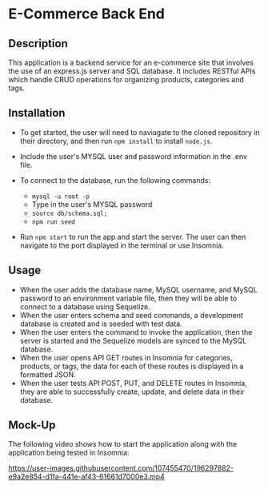 # E-Commerce Back End

## Description

This application is a backend service for an e-commerce site that involves the use of an express.js server and SQL database. It includes RESTful APIs which handle CRUD operations for organizing products, categories and tags. 


## Installation

* To get started, the user will need to naviagate to the cloned repository in their directory, and then run `npm install` to install `node.js`.

* Include the user's MYSQL user and password information in the .env file.

* To connect to the database, run the following commands:
  * `mysql -u root -p`
  * Type in the user's MYSQL password
  * `source db/schema.sql;`
  * `npm run seed`

* Run `npm start` to run the app and start the server. The user can then navigate to the port displayed in the terminal or use Insomnia.

## Usage

* When the user adds the database name, MySQL username, and MySQL password to an environment variable file, then they will be able to connect to a database using Sequelize.
* When the user enters schema and seed commands, a development database is created and is seeded with test data.
* When the user enters the command to invoke the application, then the server is started and the Sequelize models are synced to the MySQL database.
* When the user opens API GET routes in Insomnia for categories, products, or tags, the data for each of these routes is displayed in a formatted JSON.
* When the user tests API POST, PUT, and DELETE routes in Insomnia, they are able to successfully create, update, and delete data in their database.

## Mock-Up

The following video shows how to start the application along with the application being tested in Insomnia:


https://user-images.githubusercontent.com/107455470/196297882-e9a2e854-d1fa-441e-af43-61661d7000e3.mp4



